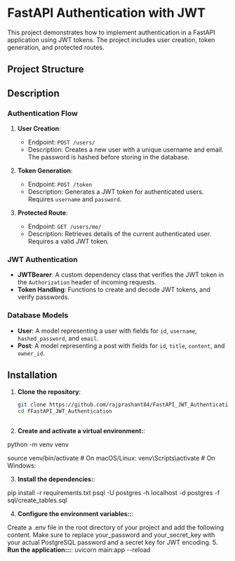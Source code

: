 # FastAPI Authentication with JWT

This project demonstrates how to implement authentication in a FastAPI application using JWT tokens. The project includes user creation, token generation, and protected routes.

## Project Structure



## Description

### Authentication Flow

1. **User Creation**:
   - Endpoint: `POST /users/`
   - Description: Creates a new user with a unique username and email. The password is hashed before storing in the database.

2. **Token Generation**:
   - Endpoint: `POST /token`
   - Description: Generates a JWT token for authenticated users. Requires `username` and `password`.

3. **Protected Route**:
   - Endpoint: `GET /users/me/`
   - Description: Retrieves details of the current authenticated user. Requires a valid JWT token.

### JWT Authentication

- **JWTBearer**: A custom dependency class that verifies the JWT token in the `Authorization` header of incoming requests.
- **Token Handling**: Functions to create and decode JWT tokens, and verify passwords.

### Database Models

- **User**: A model representing a user with fields for `id`, `username`, `hashed_password`, and `email`.
- **Post**: A model representing a post with fields for `id`, `title`, `content`, and `owner_id`.

## Installation

1. **Clone the repository**:

   ```bash
   git clone https://github.com/rajprashant84/FastAPI_JWT_Authentication.git
   cd fFastAPI_JWT_Authentication



2. **Create and activate a virtual environment:**:

python -m venv venv

source venv/bin/activate # On macOS/Linux:
venv\Scripts\activate  # On Windows:

3. **Install the dependencies:**:

pip install -r requirements.txt
psql -U postgres -h localhost -d postgres -f sql/create_tables.sql

4. **Configure the environment variables::**:


Create a .env file in the root directory of your project and add the following content. Make sure to replace your_password and your_secret_key with your actual PostgreSQL password and a secret key for JWT encoding.
5. **Run the application:::**:
uvicorn main:app --reload
